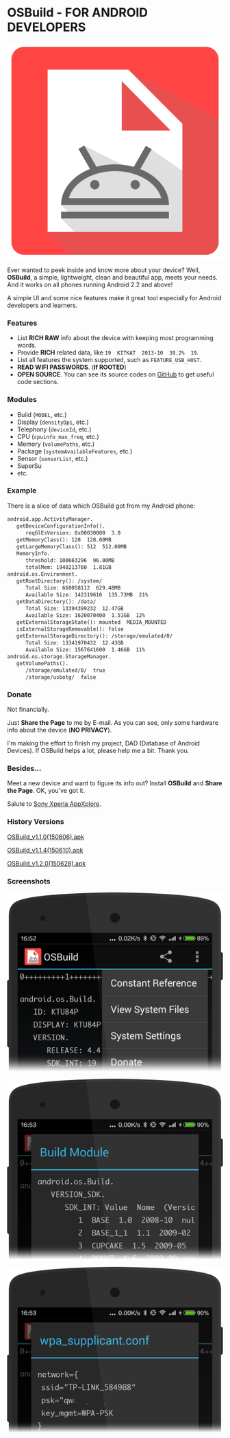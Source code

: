 # OSBuild - FOR ANDROID DEVELOPERS

![icon.png](/Other/icon.png)

Ever wanted to peek inside and know more about your device? Well, **OSBuild**, a simple, lightweight, clean and beautiful app, meets your needs. And it works on all phones running Android 2.2 and above!

A simple UI and some nice features make it great tool especially for Android developers and learners.

### Features
* List **RICH RAW** info about the device with keeping most programming words.
* Provide **RICH** related data, like `19  KITKAT  2013-10  39.2%  19`.
* List all features the system supported, such as `FEATURE_USB_HOST`.
* **READ WIFI PASSWORDS**. (**If ROOTED**)
* **OPEN SOURCE**. You can see its source codes on [GitHub](https://github.com/by-syk/OSBuild) to get useful code sections.

### Modules
* Build (`MODEL`, etc.)
* Display (`densityDpi`, etc.)
* Telephony (`deviceId`, etc.)
* CPU (`cpuinfo_max_freq`, etc.)
* Memory (`volumePaths`, etc.)
* Package (`systemAvailableFeatures`, etc.)
* Sensor (`sensorList`, etc.)
* SuperSu
* etc.

### Example
There is a slice of data which OSBuild got from my Android phone:
```
android.app.ActivityManager.
   getDeviceConfigurationInfo().
      reqGlEsVersion: 0x00030000  3.0
   getMemoryClass(): 128  128.00MB
   getLargeMemoryClass(): 512  512.00MB
   MemoryInfo.
      threshold: 100663296  96.00MB
      totalMem: 1940213760  1.81GB
android.os.Environment.
   getRootDirectory(): /system/
      Total Size: 660058112  629.48MB
      Available Size: 142319616  135.73MB  21%
   getDataDirectory(): /data/
      Total Size: 13394399232  12.47GB
      Available Size: 1620070400  1.51GB  12%
   getExternalStorageState(): mounted  MEDIA_MOUNTED
   isExternalStorageRemovable(): false
   getExternalStorageDirectory(): /storage/emulated/0/
      Total Size: 13341970432  12.43GB
      Available Size: 1567641600  1.46GB  11%
android.os.storage.StorageManager.
   getVolumePaths().
      /storage/emulated/0/  true
      /storage/usbotg/  false
```

### Donate
Not financially.

Just **Share the Page** to me by E-mail. As you can see, only some hardware info about the device (**NO PRIVACY**).

I'm making the effort to finish my project, DAD (Database of Android Devices). If OSBuild helps a lot, please help me a bit. Thank you.

### Besides...
Meet a new device and want to figure its info out? Install **OSBuild** and **Share the Page**. OK, you've got it.

Salute to [Sony Xperia AppXplore](http://developer.sonymobile.com/knowledge-base/tools/download-appxplore-and-learn-more-about-your-apps/).

### History Versions
[OSBuild_v1.1.0(150606).apk](/Other/OSBuild_v1.1.0(150606).apk)

[OSBuild_v1.1.4(150610).apk](/Other/OSBuild_v1.1.4(150610).apk)

[OSBuild_v1.2.0(150628).apk](/Other/OSBuild_v1.2.0(150628).apk)

### Screenshots
![screenshot1.png](/Other/screenshot1.png)

![screenshot2.png](/Other/screenshot2.png)

![screenshot3.png](/Other/screenshot3.png)
